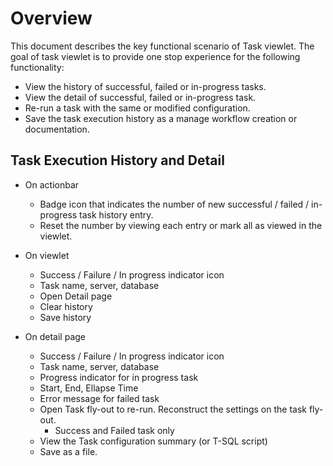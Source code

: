# Overview

This document describes the key functional scenario of Task viewlet. The goal of task viewlet is to provide one stop experience for the following functionality:

- View the history of successful, failed or in-progress tasks.
- View the detail of successful, failed or in-progress task.
- Re-run a task with the same or modified configuration.
- Save the task execution history as a manage workflow creation or documentation.

## Task Execution History and Detail

- On actionbar
	- Badge icon that indicates the number of new successful / failed / in-progress task history entry.
	- Reset the number by viewing each entry or mark all as viewed in the viewlet.

- On viewlet
  - Success / Failure / In progress indicator icon
  - Task name, server, database
  - Open Detail page
  - Clear history
  - Save history
  
- On detail page
  - Success / Failure / In progress indicator icon
  - Task name, server, database
  - Progress indicator for in progress task
  - Start, End, Ellapse Time
  - Error message for failed task
  - Open Task fly-out to re-run. Reconstruct the settings on the task fly-out.
    - Success and Failed task only
  - View the Task configuration summary (or T-SQL script)
  - Save as a file.
  
